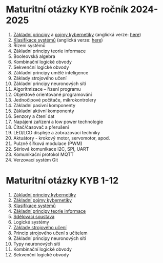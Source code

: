 # Maturitní otázky KYB ročník 2024-2025

1. [Základní principy](./chapters/zakladni_principy.md) a [pojmy kybernetiky](./chapters/systems_CZ.md) (anglická verze: [here](./chapters/systems.md))
2. [Klasifikace systémů](./chapters/systems_CZ.md) (anglická verze: [here](./chapters/systems.md))
3. Řízení systémů
4. Základní principy teorie informace
5. Booleovská algebra
6. Kombinační logické obvody
7. Sekvenční logické obvody
8. Základní principy umělé inteligence
9. Základy strojového učení
10. Základní principy neuronových sítí
11. Algoritmizace – řízení programu
12. Objektově orientované programování
13. Jednočipové počítače, mikrokontrolery
14. Základní pasivní komponenty
15. Základní aktivní komponenty
16. Senzory a čtení dat
17. Napájení zařízení a low power technologie
18. Čítač/časovač a přerušení
19. LED/LCD displeje a zobrazovací techniky
20. Aktuátory - krokový motor, servomotor, apod.
21. Pulzně šířková modulace (PWM)
22. Sériová komunikace I2C, SPI, UART
23. Komunikační protokol MQTT
24. Verzovací systém Git

# Maturitní otázky KYB 1-12

1. [Základní principy kybernetiky](./zakladni_principy.md)
2. [Základní pojmy kybernetiky](./zakladni_pojmy.md)
3. [Klasifikace systémů](./klasifikace_systemu.md)
4. [Základní principy teorie informace](./teorie_informace.md)
5. [Sdělovací soustava](./teorie_informace.md)
6. Logické systémy
7. [Základy strojového učení](./stro¨jove_uceni.md)
8. Princip strojového učení s učitelem
9. Základní principy neuronových sítí
10. Typy neuronových sítí
11. Kombinační logické obvody
12. Sekvenční logické obvody
